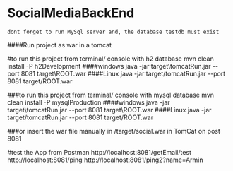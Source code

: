 # SocialMediaBackEnd

    dont forget to run MySql server and, the database testdb must exist

####Run project as war in a tomcat

#to run this project from terminal/ console with h2 database
    mvn clean install -P h2Development
####windows
    java -jar target\tomcatRun.jar --port 8081 target\ROOT.war
####Linux
    java -jar target/tomcatRun.jar --port 8081 target/ROOT.war

      
###to run this project from terminal/ console with mysql database
    mvn clean install -P mysqlProduction
####windows
    java -jar target\tomcatRun.jar --port 8081 target\ROOT.war
####Linux
    java -jar target/tomcatRun.jar --port 8081 target/ROOT.war


###or insert the war file manually in /target/social.war in TomCat on post 8081

#test the App from Postman
    http://localhost:8081/getEmail/test
    http://localhost:8081/ping
    http://localhost:8081/ping2?name=Armin